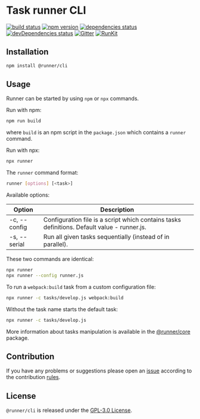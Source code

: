 Task runner CLI
===============

[![build status](https://img.shields.io/travis/runner/cli.svg?style=flat-square)](https://travis-ci.org/runner/cli)
[![npm version](https://img.shields.io/npm/v/@runner/cli.svg?style=flat-square)](https://www.npmjs.com/package/@runner/cli)
[![dependencies status](https://img.shields.io/david/runner/cli.svg?style=flat-square)](https://david-dm.org/runner/cli)
[![devDependencies status](https://img.shields.io/david/dev/runner/cli.svg?style=flat-square)](https://david-dm.org/runner/cli?type=dev)
[![Gitter](https://img.shields.io/badge/gitter-join%20chat-blue.svg?style=flat-square)](https://gitter.im/DarkPark/runner)
[![RunKit](https://img.shields.io/badge/RunKit-try-yellow.svg?style=flat-square)](https://npm.runkit.com/@runner/cli)


## Installation ##

```bash
npm install @runner/cli
```

## Usage ##

Runner can be started by using `npm` or `npx` commands.

Run with npm:

```bash
npm run build
```

where `build` is an npm script in the `package.json` which contains a `runner` command.

Run with npx:

```bash
npx runner
```

The `runner` command format:

```bash
runner [options] [<task>]
```

Available options:

 Option       | Description
--------------|-------------
 -c, --config | Configuration file is a script which contains tasks definitions. Default value - runner.js.
 -s, --serial | Run all given tasks sequentially (instead of in parallel).

These two commands are identical:

```bash
npx runner
npx runner --config runner.js
```

To run a `webpack:build` task from a custom configuration file:

```bash
npx runner -c tasks/develop.js webpack:build 
```

Without the task name starts the default task:

```bash
npx runner -c tasks/develop.js 
```

More information about tasks manipulation is available in the [@runner/core](https://www.npmjs.com/package/@runner/core) package.


## Contribution ##

If you have any problems or suggestions please open an [issue](https://github.com/runner/cli/issues)
according to the contribution [rules](.github/contributing.md).


## License ##

`@runner/cli` is released under the [GPL-3.0 License](http://opensource.org/licenses/GPL-3.0).
